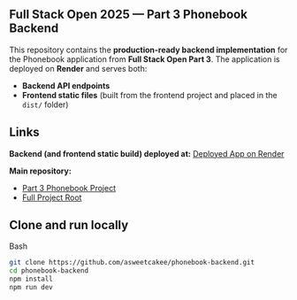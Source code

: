 ## Full Stack Open 2025 — Part 3 Phonebook Backend
This repository contains the **production-ready backend implementation** for the Phonebook application from **Full Stack Open Part 3**.
The application is deployed on **Render** and serves both:
- **Backend API endpoints**
- **Frontend static files** (built from the frontend project and placed in the `dist/` folder)

## Links
**Backend (and frontend static build) deployed at:**
[Deployed App on Render](https://phonebook-backend-p7zj.onrender.com)

**Main repository:**
- [Part 3 Phonebook Project](https://github.com/asweetcakee/webdev/tree/fullstackopen/part3/phonebook)
- [Full Project Root](https://github.com/asweetcakee/webdev/tree/fullstackopen/)

## Clone and run locally
Bash
```bash
git clone https://github.com/asweetcakee/phonebook-backend.git
cd phonebook-backend
npm install
npm run dev
```